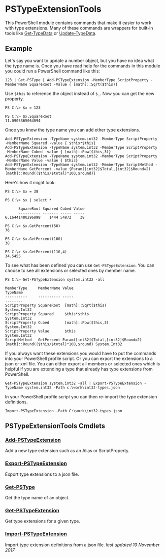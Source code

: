 # PSTypeExtensionTools

This PowerShell module contains commands that make it easier to work with type extensions. Many of these commands are wrappers for built-in tools like [Get-TypeData](http://go.microsoft.com/fwlink/?LinkId=821805) or [Update-TypeData](http://go.microsoft.com/fwlink/?LinkId=821871).

## Example
Let's say you want to update a number object, but you have no idea what the type name is. Once you have read help for the commands in this module you could run a PowerShell command like this:
```
123 | Get-PSType | Add-PSTypeExtension -MemberType ScriptProperty -MemberName SquareRoot -Value { [math]::Sqrt($this)}
```
Use `$this` to reference the object instead of `$_`.  Now you can get the new property.

```
PS C:\> $x = 123

PS C:\> $x.SquareRoot
11.0905365064094
```
Once you know the type name you can add other type extensions.
```
Add-PSTypeExtension -TypeName system.int32 -MemberType ScriptProperty -MemberName Squared -value { $this*$this}
Add-PSTypeExtension -TypeName system.int32 -MemberType ScriptProperty -MemberName Cubed -value { [math]::Pow($this,3)}
Add-PSTypeExtension -TypeName system.int32 -MemberType ScriptProperty -MemberName Value -value { $this}
Add-PSTypeExtension -TypeName system.int32 -MemberType ScriptMethod -MemberName GetPercent -value {Param([int32]$Total,[int32]$Round=2) [math]::Round(($this/$total)*100,$round)}

```
Here's how it might look:
```
PS C:\> $x = 38

PS C:\> $x | select *

      SquareRoot Squared Cubed Value
      ---------- ------- ----- -----
6.16441400296898    1444 54872    38

PS C:\> $x.GetPercent(50)
76

PS C:\> $x.GetPercent(100)
38

PS C:\> $x.GetPercent(110,4)
34.5455
```
To see what has been defined you can use `Get-PSTypeExtension`. You can choose to see all extensions or selected ones by member name.
```
PS C:\> Get-PSTypeExtension system.int32 -all

MemberType     MemberName Value                                                                         TypeName    
----------     ---------- -----                                                                         --------    
ScriptProperty SquareRoot  [math]::Sqrt($this)                                                          System.Int32
ScriptProperty Squared     $this*$this                                                                  System.Int32
ScriptProperty Cubed       [math]::Pow($this,3)                                                         System.Int32
ScriptProperty Value       $this                                                                        System.Int32
ScriptMethod   GetPercent Param([int32]$Total,[int32]$Round=2) [math]::Round(($this/$total)*100,$round) System.Int32
```
If you always want these extensions you would have to put the commands into your PowerShell profile script. Or you can export the extensions to a json or xml file. You can either export all members or selected ones which is helpful if you are extending a type that already has type extensions from PowerShell.
```
Get-PSTypeExtension system.int32 -all | Export-PSTypeExtension -TypeName system.int32 -Path c:\work\int32-types.json
```
In your PowerShell profile script you can then re-import the type extension definitions.
```
Import-PSTypeExtension -Path C:\work\int32-types.json
```

## PSTypeExtensionTools Cmdlets
### [Add-PSTypeExtension](.\docs\Add-PSTypeExtension.md)
Add a new type extension such as an Alias or ScriptProperty.

### [Export-PSTypeExtension](.\docs\Export-PSTypeExtension.md)
Export type extensions to a json file.

### [Get-PSType](.\docs\Get-PSType.md)
Get the type name of an object.

### [Get-PSTypeExtension](.\docs\Get-PSTypeExtension.md)
Get type extensions for a given type.

### [Import-PSTypeExtension](.\docs\Import-PSTypeExtension.md)
Import type extension definitions from a json file.
*last updated 10 November 2017*